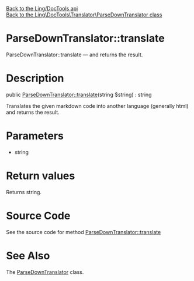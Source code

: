 [Back to the Ling/DocTools api](https://github.com/lingtalfi/DocTools/blob/master/doc/api/Ling/DocTools.md)<br>
[Back to the Ling\DocTools\Translator\ParseDownTranslator class](https://github.com/lingtalfi/DocTools/blob/master/doc/api/Ling/DocTools/Translator/ParseDownTranslator.md)


ParseDownTranslator::translate
================



ParseDownTranslator::translate — and returns the result.




Description
================


public [ParseDownTranslator::translate](https://github.com/lingtalfi/DocTools/blob/master/doc/api/Ling/DocTools/Translator/ParseDownTranslator/translate.md)(string $string) : string




Translates the given markdown code into another language (generally html)
and returns the result.




Parameters
================


- string

    


Return values
================

Returns string.








Source Code
===========
See the source code for method [ParseDownTranslator::translate](/blob/master/Translator/ParseDownTranslator.php#L18-L21)


See Also
================

The [ParseDownTranslator](https://github.com/lingtalfi/DocTools/blob/master/doc/api/Ling/DocTools/Translator/ParseDownTranslator.md) class.



